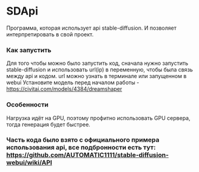 # SDApi
  Программа, которая использует api stable-diffusion. И позволяет интерпретировать в свой проект.

### Как запустить
  Для того чтобы можно было запустить код, сначала нужно запустить stable-diffusion и использовать url(ip) в переменную, чтобы была связь между api и кодом.
url можно узнать в терминале или запущенном в webui
  Установите модель перед началом работы - https://civitai.com/models/4384/dreamshaper

### Особенности
  Нагрузка идёт на GPU, поэтому профитно использовать GPU сервера, тогда генерация будет быстрее.

### Часть кода было взято с официального примера использования api, все подбронности есть тут: https://github.com/AUTOMATIC1111/stable-diffusion-webui/wiki/API
